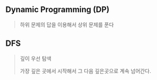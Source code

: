 ## Dynamic Programming (DP)

> 하위 문제의 답을 이용해서 상위 문제를 푼다



## DFS

> 깊이 우선 탐색 
>
> 가장 깊은 곳에서 시작해서 그 다음 깊은곳으로 계속 넘어간다.